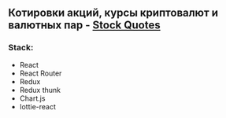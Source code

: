 ##  Котировки акций, курсы криптовалют и валютных пар - [Stock Quotes][web]

### Stack:

- React
- React Router
- Redux
- Redux thunk
- Chart.js
- lottie-react

[web]: https://konip.github.io/stock-quotes/

